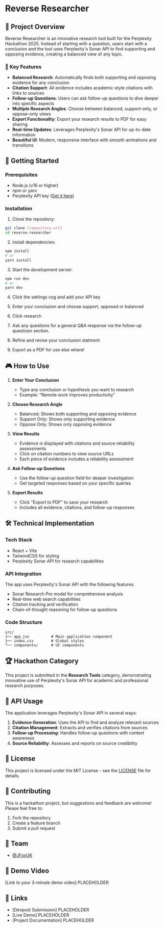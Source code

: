 # Reverse Researcher

## 🎯 Project Overview
Reverse Researcher is an innovative research tool built for the Perplexity Hackathon 2025. Instead of starting with a question, users start with a conclusion and the tool uses Perplexity's Sonar API to find supporting and opposing evidence, creating a balanced view of any topic.

### 🌟 Key Features
- **Balanced Research**: Automatically finds both supporting and opposing evidence for any conclusion
- **Citation Support**: All evidence includes academic-style citations with links to sources
- **Follow-up Questions**: Users can ask follow-up questions to dive deeper into specific aspects
- **Multiple Research Angles**: Choose between balanced, support-only, or oppose-only views
- **Export Functionality**: Export your research results to PDF for easy sharing
- **Real-time Updates**: Leverages Perplexity's Sonar API for up-to-date information
- **Beautiful UI**: Modern, responsive interface with smooth animations and transitions

## 🚀 Getting Started

### Prerequisites
- Node.js (v16 or higher)
- npm or yarn
- Perplexity API key ([Get it here](https://docs.perplexity.ai/docs/getting-started))

### Installation
1. Clone the repository:
```bash
git clone [repository-url]
cd reverse-researcher
```

2. Install dependencies:
```bash
npm install
# or
yarn install
```

3. Start the development server:
```bash
npm run dev
# or
yarn dev
```
4. Click the settings cog and add your API key

5. Enter your conclusion and choose support, opposed or balanced

6. Click research

7. Ask any questions for a general Q&A response via the follow-up questiosn section.

8. Refine and revise your conclusion statment

9. Export as a PDF for use else where!

## 🎮 How to Use

1. **Enter Your Conclusion**
   - Type any conclusion or hypothesis you want to research
   - Example: "Remote work improves productivity"

2. **Choose Research Angle**
   - Balanced: Shows both supporting and opposing evidence
   - Support Only: Shows only supporting evidence
   - Oppose Only: Shows only opposing evidence

3. **View Results**
   - Evidence is displayed with citations and source reliability assessments
   - Click on citation numbers to view source URLs
   - Each piece of evidence includes a reliability assessment

4. **Ask Follow-up Questions**
   - Use the follow-up question field for deeper investigation
   - Get targeted responses based on your specific queries

5. **Export Results**
   - Click "Export to PDF" to save your research
   - Includes all evidence, citations, and follow-up responses

## 🛠️ Technical Implementation

### Tech Stack
- React + Vite
- TailwindCSS for styling
- Perplexity Sonar API for research capabilities

### API Integration
The app uses Perplexity's Sonar API with the following features:
- Sonar Research Pro model for comprehensive analysis
- Real-time web search capabilities
- Citation tracking and verification
- Chain-of-thought reasoning for follow-up questions

### Code Structure
```
src/
├── app.jsx          # Main application component
├── index.css        # Global styles
└── components/      # UI components
```

## 🏆 Hackathon Category
This project is submitted in the **Research Tools** category, demonstrating innovative use of Perplexity's Sonar API for academic and professional research purposes.

## 🔑 API Usage
The application leverages Perplexity's Sonar API in several ways:
1. **Evidence Generation**: Uses the API to find and analyze relevant sources
2. **Citation Management**: Extracts and verifies citations from sources
3. **Follow-up Processing**: Handles follow-up questions with context awareness
4. **Source Reliability**: Assesses and reports on source credibility

## 📝 License
This project is licensed under the MIT License - see the [LICENSE](LICENSE) file for details.

## 🤝 Contributing
This is a hackathon project, but suggestions and feedback are welcome! Please feel free to:
1. Fork the repository
2. Create a feature branch
3. Submit a pull request

## 👥 Team
- [@JFoxUK](https://github.com/JFoxUK)

## 🎥 Demo Video
[Link to your 3-minute demo video] PLACEHOLDER

## 🔗 Links
- [Devpost Submission] PLACEHOLDER
- [Live Demo] PLACEHOLDER
- [Project Documentation] PLACEHOLDER